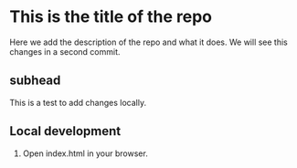# This is the title of the repo

Here we add the description of the repo and what it does.
We will see this changes in a second commit.

## subhead

This is a test to add changes locally.

## Local development

1. Open index.html in your browser.
